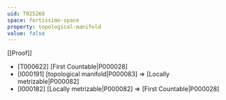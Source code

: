```yaml
---
uid: T025268
space: fortissimo-space
property: topological-manifold
value: false
---
```

[[Proof]]

* [T000622] [First Countable|P000028]
* [I000191] [topological manifold|P000083] => [Locally metrizable|P000082]
* [I000182] [Locally metrizable|P000082] => [First Countable|P000028]

